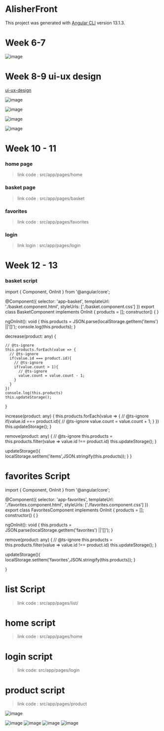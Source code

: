 # AlisherFront

This project was generated with [Angular CLI](https://github.com/angular/angular-cli) version 13.1.3.

# Week 6-7 

![image](https://github.com/SuleymanDemirelKazakhstan/diploma-project-1-6/blob/alisher-front/imgWeek/Снимок%20экрана%202022-05-03%20222730.png)

# Week 8-9 ui-ux design

[ui-ux-design](https://www.figma.com/file/rOJ51nCpnJjtq3EUuIPPDR/Untitled?node-id=2%3A4)

![image](https://github.com/SuleymanDemirelKazakhstan/diploma-project-1-6/blob/main/Project/Ui/UxDesign/Снимок%20экрана%202022-05-04%20132912.png)

![image](https://github.com/SuleymanDemirelKazakhstan/diploma-project-1-6/blob/main/Project/Ui/UxDesign/Dekstop.png)

![image](https://github.com/SuleymanDemirelKazakhstan/diploma-project-1-6/blob/main/Project/Ui/UxDesign/mobile.png)

![image](https://github.com/SuleymanDemirelKazakhstan/diploma-project-1-6/blob/main/Project/Ui/UxDesign/page.png)

# Week 10 - 11 
### home page

> link code : src/app/pages/home
### basket page

>link code : src/app/pages/basket

### favorites 

>link code : src/app/pages/favorites

### login 

>link login : src/app/pages/login

# Week 12 - 13 

### basket script 

import { Component, OnInit } from '@angular/core';

@Component({
  selector: 'app-basket',
  templateUrl: './basket.component.html',
  styleUrls: ['./basket.component.css']
})
export class BasketComponent implements OnInit {
  products = [];
  constructor() { }

  ngOnInit(): void {
    this.products = JSON.parse(localStorage.getItem('items') ||'[]');
    console.log(this.products);
  }

  decrease(product: any) {

    // @ts-ignore
    this.products.forEach(value => {
      // @ts-ignore
      if(value.id === product.id){
        // @ts-ignore
        if(value.count > 1){
          // @ts-ignore
          value.count = value.count - 1;
        }
      }
    })
    console.log(this.products)
    this.updateStorage();
  }

  increase(product: any) {
    this.products.forEach(value => {
      // @ts-ignore
      if(value.id === product.id){
        // @ts-ignore
        value.count = value.count + 1;
      }
    })
    this.updateStorage();
  }

  remove(product: any) {
    // @ts-ignore
    this.products = this.products.filter(value => value.id !== product.id)
    this.updateStorage();
  }

  updateStorage(){
    localStorage.setItem('items',JSON.stringify(this.products));
  }
}

# favorites Script

import { Component, OnInit } from '@angular/core';

@Component({
  selector: 'app-favorites',
  templateUrl: './favorites.component.html',
  styleUrls: ['./favorites.component.css']
})
export class FavoritesComponent implements OnInit {
  products = [];
  constructor() { }

  ngOnInit(): void {
    this.products = JSON.parse(localStorage.getItem('favorites') ||'[]');
  }

  remove(product: any) {
    // @ts-ignore
    this.products = this.products.filter(value => value.id !== product.id)
    this.updateStorage();
  }

  updateStorage(){
    localStorage.setItem('favorites',JSON.stringify(this.products));
  }

}

# list Script 

> link code : src/app/pages/list/

# home script 

> link code : src/app/pages/home 

# login script

> link code: src/app/pages/login

# product script 

> link code : src/app/pages/product

![image](https://github.com/SuleymanDemirelKazakhstan/diploma-project-1-6/blob/alisher-front/imgWeek/Снимок%20экрана%20(223).png)

![image](https://github.com/SuleymanDemirelKazakhstan/diploma-project-1-6/blob/alisher-front/imgWeek/Снимок%20экрана%20(224).png)
![image](https://github.com/SuleymanDemirelKazakhstan/diploma-project-1-6/blob/alisher-front/imgWeek/Снимок%20экрана%20(225).png)
![image](https://github.com/SuleymanDemirelKazakhstan/diploma-project-1-6/blob/alisher-front/imgWeek/Снимок%20экрана%20(226).png)
![image](https://github.com/SuleymanDemirelKazakhstan/diploma-project-1-6/blob/alisher-front/imgWeek/Снимок%20экрана%20(227).png)
